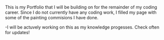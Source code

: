 This is my Portfolio that I will be building on for the remainder of my coding career.
Since I do not currently have any coding work, I filled my page with some of the painting commisions I have done.

-I will be actuvely working on this as my knowledge progesses. Check often for updates!